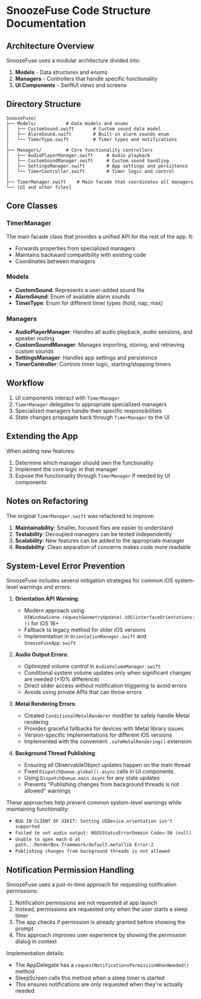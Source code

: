 # SnoozeFuse Code Structure Documentation

## Architecture Overview

SnoozeFuse uses a modular architecture divided into:

1. **Models** - Data structures and enums
2. **Managers** - Controllers that handle specific functionality
3. **UI Components** - SwiftUI views and screens

## Directory Structure

```
SnoozeFuse/
├── Models/           # Data models and enums
│   ├── CustomSound.swift       # Custom sound data model
│   ├── AlarmSound.swift        # Built-in alarm sounds enum
│   └── TimerType.swift         # Timer types and notifications
│
├── Managers/         # Core functionality controllers
│   ├── AudioPlayerManager.swift     # Audio playback
│   ├── CustomSoundManager.swift     # Custom sound handling
│   ├── SettingsManager.swift        # App settings and persistence
│   └── TimerController.swift        # Timer logic and control
│
├── TimerManager.swift    # Main facade that coordinates all managers
└── [UI and other files]
```

## Core Classes

### TimerManager

The main facade class that provides a unified API for the rest of the app. It:
- Forwards properties from specialized managers
- Maintains backward compatibility with existing code
- Coordinates between managers

### Models

- **CustomSound**: Represents a user-added sound file
- **AlarmSound**: Enum of available alarm sounds
- **TimerType**: Enum for different timer types (hold, nap, max)

### Managers

- **AudioPlayerManager**: Handles all audio playback, audio sessions, and speaker routing
- **CustomSoundManager**: Manages importing, storing, and retrieving custom sounds
- **SettingsManager**: Handles app settings and persistence
- **TimerController**: Controls timer logic, starting/stopping timers

## Workflow

1. UI components interact with `TimerManager`
2. `TimerManager` delegates to appropriate specialized managers
3. Specialized managers handle their specific responsibilities
4. State changes propagate back through `TimerManager` to the UI

## Extending the App

When adding new features:

1. Determine which manager should own the functionality
2. Implement the core logic in that manager
3. Expose the functionality through `TimerManager` if needed by UI components

## Notes on Refactoring

The original `TimerManager.swift` was refactored to improve:
1. **Maintainability**: Smaller, focused files are easier to understand
2. **Testability**: Decoupled managers can be tested independently
3. **Scalability**: New features can be added to the appropriate manager
4. **Readability**: Clean separation of concerns makes code more readable 

## System-Level Error Prevention

SnoozeFuse includes several mitigation strategies for common iOS system-level warnings and errors:

1. **Orientation API Warning**: 
   - Modern approach using `UIWindowScene.requestGeometryUpdate(.iOS(interfaceOrientations:))` for iOS 16+
   - Fallback to legacy method for older iOS versions
   - Implementation in `OrientationManager.swift` and `SnoozeFuseApp.swift`

2. **Audio Output Errors**: 
   - Optimized volume control in `AudioVolumeManager.swift`
   - Conditional system volume updates only when significant changes are needed (>10% difference)
   - Direct slider access without notification triggering to avoid errors
   - Avoids using private APIs that can throw errors

3. **Metal Rendering Errors**:
   - Created `ConditionalMetalRenderer` modifier to safely handle Metal rendering
   - Provides graceful fallbacks for devices with Metal library issues
   - Version-specific implementations for different iOS versions
   - Implemented with the convenient `.safeMetalRendering()` extension

4. **Background Thread Publishing**:
   - Ensuring all ObservableObject updates happen on the main thread
   - Fixed `DispatchQueue.global().async` calls in UI components
   - Using `DispatchQueue.main.async` for any state updates
   - Prevents "Publishing changes from background threads is not allowed" warnings

These approaches help prevent common system-level warnings while maintaining functionality:
- `BUG IN CLIENT OF UIKIT: Setting UIDevice.orientation isn't supported`
- `Failed to set audio output: NSOSStatusErrorDomain Code=-50 (null)`
- `Unable to open mach-O at path...RenderBox.framework/default.metallib Error:2`
- `Publishing changes from background threads is not allowed`

## Notification Permission Handling

SnoozeFuse uses a just-in-time approach for requesting notification permissions:

1. Notification permissions are not requested at app launch
2. Instead, permissions are requested only when the user starts a sleep timer
3. The app checks if permission is already granted before showing the prompt
4. This approach improves user experience by showing the permission dialog in context

Implementation details:
- The AppDelegate has a `requestNotificationsPermissionWhenNeeded()` method
- SleepScreen calls this method when a sleep timer is started
- This ensures notifications are only requested when they're actually needed 